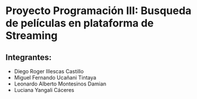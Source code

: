 # Proyecto Programación III: Busqueda de películas en plataforma de Streaming
## Integrantes:
- Diego Roger Illescas Castillo
- Miguel Fernando Ucañani Tintaya
- Leonardo Alberto Montesinos Damian
- Luciana Yangali Cáceres
